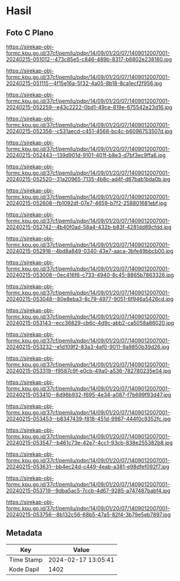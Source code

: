 # Hasil

## Foto C Plano

https://sirekap-obj-formc.kpu.go.id/37cf/pemilu/pdpr/14/09/01/20/07/1409012007001-20240215-051012--473c85e5-c846-489b-8317-b6802e238160.jpg

https://sirekap-obj-formc.kpu.go.id/37cf/pemilu/pdpr/14/09/01/20/07/1409012007001-20240215-051115--4f15e16a-5f32-4a05-8b18-8ca1ecf2f956.jpg

https://sirekap-obj-formc.kpu.go.id/37cf/pemilu/pdpr/14/09/01/20/07/1409012007001-20240215-052259--e43c2222-0bd1-49ce-819e-675542e23d16.jpg

https://sirekap-obj-formc.kpu.go.id/37cf/pemilu/pdpr/14/09/01/20/07/1409012007001-20240215-052356--c531aecd-c451-4568-bc4c-b6096753507d.jpg

https://sirekap-obj-formc.kpu.go.id/37cf/pemilu/pdpr/14/09/01/20/07/1409012007001-20240215-052443--139d901d-9101-401f-b8e3-d7bf3ec9ffa6.jpg

https://sirekap-obj-formc.kpu.go.id/37cf/pemilu/pdpr/14/09/01/20/07/1409012007001-20240215-052520--31a20965-7135-4b8c-ad4f-d67bab1bda0b.jpg

https://sirekap-obj-formc.kpu.go.id/37cf/pemilu/pdpr/14/09/01/20/07/1409012007001-20240215-052608--fb1092df-07e7-4659-b7f2-258801681ebf.jpg

https://sirekap-obj-formc.kpu.go.id/37cf/pemilu/pdpr/14/09/01/20/07/1409012007001-20240215-052742--4b40f0ad-58a4-432b-b83f-4281dd89cfdd.jpg

https://sirekap-obj-formc.kpu.go.id/37cf/pemilu/pdpr/14/09/01/20/07/1409012007001-20240215-052916--4bd8a849-0340-43e7-aaca-3bfe49bbcb00.jpg

https://sirekap-obj-formc.kpu.go.id/37cf/pemilu/pdpr/14/09/01/20/07/1409012007001-20240215-053008--0ec416f6-c733-4940-8c45-8865b7863326.jpg

https://sirekap-obj-formc.kpu.go.id/37cf/pemilu/pdpr/14/09/01/20/07/1409012007001-20240215-053048--80e8eba3-8c79-4977-9051-6f946a5426cd.jpg

https://sirekap-obj-formc.kpu.go.id/37cf/pemilu/pdpr/14/09/01/20/07/1409012007001-20240215-053143--ecc36829-cb6c-4d9c-abb2-ca5058a86020.jpg

https://sirekap-obj-formc.kpu.go.id/37cf/pemilu/pdpr/14/09/01/20/07/1409012007001-20240215-053232--e1d109f2-83a3-4af0-9011-9a9850b39d26.jpg

https://sirekap-obj-formc.kpu.go.id/37cf/pemilu/pdpr/14/09/01/20/07/1409012007001-20240215-053319--f9587c9f-e0cb-49a0-a536-782780235e04.jpg

https://sirekap-obj-formc.kpu.go.id/37cf/pemilu/pdpr/14/09/01/20/07/1409012007001-20240215-053410--8d96b932-f695-4e34-a087-f7b699f93d47.jpg

https://sirekap-obj-formc.kpu.go.id/37cf/pemilu/pdpr/14/09/01/20/07/1409012007001-20240215-053453--b8347439-f818-451d-9987-444f0c9352fc.jpg

https://sirekap-obj-formc.kpu.go.id/37cf/pemilu/pdpr/14/09/01/20/07/1409012007001-20240215-053547--b461c73e-42e7-4cc1-93cb-838e255382b8.jpg

https://sirekap-obj-formc.kpu.go.id/37cf/pemilu/pdpr/14/09/01/20/07/1409012007001-20240215-053631--bb4ec24d-c449-4eab-a381-e98dfef092f7.jpg

https://sirekap-obj-formc.kpu.go.id/37cf/pemilu/pdpr/14/09/01/20/07/1409012007001-20240215-053719--9dba5ac5-7ccb-4d67-9285-a747487babf4.jpg

https://sirekap-obj-formc.kpu.go.id/37cf/pemilu/pdpr/14/09/01/20/07/1409012007001-20240215-053756--8b132c56-68b5-47a5-82f4-3b79e5eb7897.jpg


## Metadata

| Key        | Value               |
| ---------- | ------------------- |
| Time Stamp | 2024-02-17 13:05:41 |
| Kode Dapil | 1402                |



